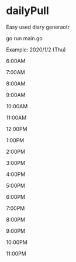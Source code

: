 # dailyPull
Easy used diary generaotr

go run main.go

Example:
2020/1/2 (Thu)

6:00AM

7:00AM

8:00AM

9:00AM

10:00AM

11:00AM

12:00PM

1:00PM

2:00PM

3:00PM

4:00PM

5:00PM

6:00PM

7:00PM

8:00PM

9:00PM

10:00PM

11:00PM
